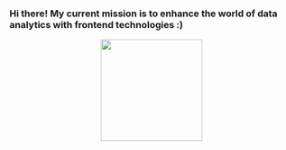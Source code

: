 ### Hi there! My current mission is to enhance the world of data analytics with frontend technologies :)

<div align="center">
  <a href="https://github.com/thomaspessato">
  <img height="180em" src="https://github-readme-stats.vercel.app/api?username=thomaspessato&show_icons=true&include_all_commits=true&count_private=true"/>
</div>

<!--
**thomaspessato/thomaspessato** is a ✨ _special_ ✨ repository because its `README.md` (this file) appears on your GitHub profile.

Here are some ideas to get you started:

- 🔭 I’m currently working on ...
- 🌱 I’m currently learning ...
- 👯 I’m looking to collaborate on ...
- 🤔 I’m looking for help with ...
- 💬 Ask me about ...
- 📫 How to reach me: ...
- 😄 Pronouns: ...
- ⚡ Fun fact: ...
-->
